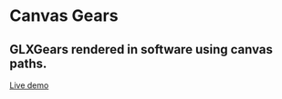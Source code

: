 # Canvas Gears

## GLXGears rendered in software using canvas paths.

[Live demo](https://jdudy.github.io/canvas-gears/)
